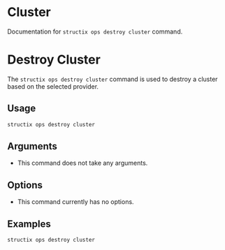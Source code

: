 # Cluster

Documentation for `structix ops destroy cluster` command.

# Destroy Cluster

The `structix ops destroy cluster` command is used to destroy a cluster based on the selected provider.

## Usage

```bash
structix ops destroy cluster
```

## Arguments

-   This command does not take any arguments.

## Options

-   This command currently has no options.

## Examples

```bash
structix ops destroy cluster
```